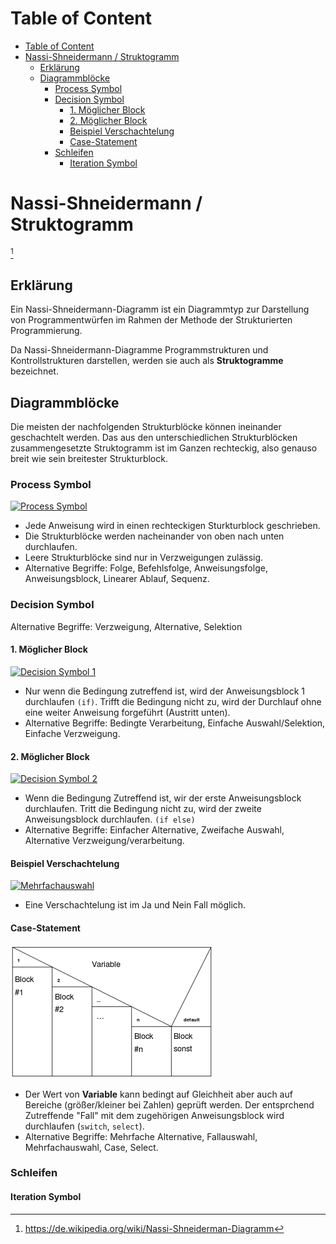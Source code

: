 # Table of Content
- [Table of Content](#table-of-content)
- [Nassi-Shneidermann / Struktogramm](#nassi-shneidermann--struktogramm)
  - [Erklärung](#erklärung)
  - [Diagrammblöcke](#diagrammblöcke)
    - [Process Symbol](#process-symbol)
    - [Decision Symbol](#decision-symbol)
      - [1. Möglicher Block](#1-möglicher-block)
      - [2. Möglicher Block](#2-möglicher-block)
      - [Beispiel Verschachtelung](#beispiel-verschachtelung)
      - [Case-Statement](#case-statement)
    - [Schleifen](#schleifen)
      - [Iteration Symbol](#iteration-symbol)

# Nassi-Shneidermann / Struktogramm
[^1]
## Erklärung
Ein Nassi-Shneidermann-Diagramm ist ein Diagrammtyp zur Darstellung von Programmentwürfen im Rahmen der Methode der Strukturierten Programmierung. 

Da Nassi-Shneidermann-Diagramme Programmstrukturen und Kontrollstrukturen darstellen, werden sie auch als __Struktogramme__ bezeichnet.

## Diagrammblöcke
Die meisten der nachfolgenden Strukturblöcke können ineinander geschachtelt werden. Das aus den unterschiedlichen Strukturblöcken zusammengesetzte Struktogramm ist im Ganzen rechteckig, also genauso breit wie sein breitester Strukturblock.

### Process Symbol
[![Process Symbol](https://upload.wikimedia.org/wikipedia/commons/1/1e/LineareAnw.png "Process Symbol")](https://de.wikipedia.org/wiki/Nassi-Shneiderman-Diagramm#Process_Symbol)

- Jede Anweisung wird in einen rechteckigen Sturkturblock geschrieben. 
- Die Strukturblöcke werden nacheinander von oben nach unten durchlaufen. 
- Leere Strukturblöcke sind nur in Verzweigungen zulässig.
- Alternative Begriffe: Folge, Befehlsfolge, Anweisungsfolge, Anweisungsblock, Linearer Ablauf, Sequenz.

### Decision Symbol
Alternative Begriffe: Verzweigung, Alternative, Selektion
#### 1. Möglicher Block

[![Decision Symbol 1](https://upload.wikimedia.org/wikipedia/commons/5/50/EinfAusw.png "Einfachauswahl")](https://de.wikipedia.org/wiki/Nassi-Shneiderman-Diagramm#Decision_Symbol)

- Nur wenn die Bedingung zutreffend ist, wird der Anweisungsblock 1 durchlaufen `(if)`. Trifft die Bedingung nicht zu, wird der Durchlauf ohne eine weiter Anweisung forgeführt (Austritt unten).
- Alternative Begriffe: Bedingte Verarbeitung, Einfache Auswahl/Selektion, Einfache Verzweigung.

#### 2. Möglicher Block

[![Decision Symbol 2](https://upload.wikimedia.org/wikipedia/commons/7/73/ZweifAusw.png "Zweifachauswahl")](https://de.wikipedia.org/wiki/Nassi-Shneiderman-Diagramm#Decision_Symbol)

- Wenn die Bedingung Zutreffend ist, wir der erste Anweisungsblock durchlaufen. Tritt die Bedingung nicht zu, wird der zweite Anweisungsblock durchlaufen. `(if else)`
- Alternative Begriffe: Einfacher Alternative, Zweifache Auswahl, Alternative Verzweigung/verarbeitung.

#### Beispiel Verschachtelung

[![Mehrfachauswahl](https://upload.wikimedia.org/wikipedia/commons/5/5f/MehrfAusw.png "Mehrfachauswahl")](https://de.wikipedia.org/wiki/Nassi-Shneiderman-Diagramm#Decision_Symbol)

- Eine Verschachtelung ist im Ja und Nein Fall möglich.

#### Case-Statement

[![Case-Statement](../img/Nassi-Shneiderman/NassiShneiderman-case.svg.png "Case-Statement")](https://de.wikipedia.org/wiki/Nassi-Shneiderman-Diagramm#Decision_Symbol)

- Der Wert von __Variable__ kann bedingt auf Gleichheit aber auch auf Bereiche (größer/kleiner bei Zahlen) geprüft werden. Der entsprchend Zutreffende "Fall" mit dem zugehörigen Anweisungsblock wird durchlaufen (`switch`, `select`).
- Alternative Begriffe: Mehrfache Alternative, Fallauswahl, Mehrfachauswahl, Case, Select.

### Schleifen

#### Iteration Symbol


[^1]: https://de.wikipedia.org/wiki/Nassi-Shneiderman-Diagramm
